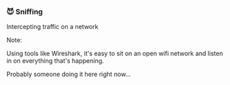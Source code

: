 ### 😈 Sniffing

Intercepting traffic on a network

Note:

Using tools like Wireshark, it's easy to sit on an open wifi network and listen in on everything that's happening.

Probably someone doing it here right now...
